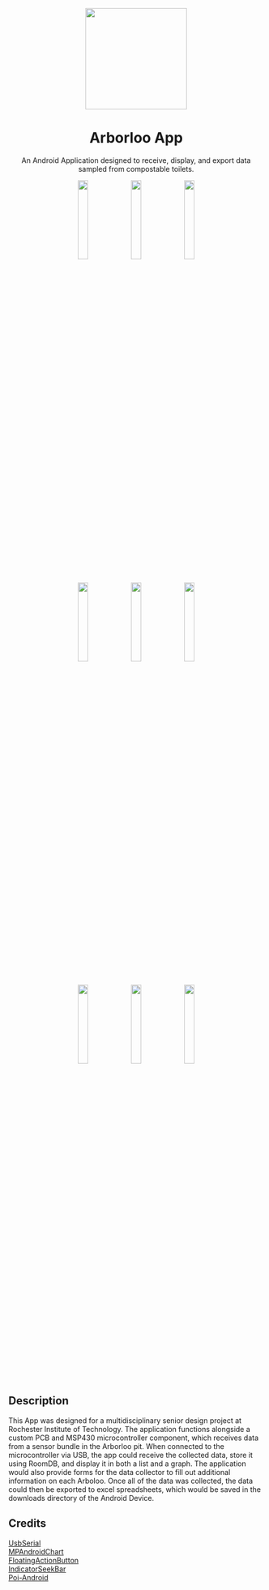 <p align="center">
  <img width="200" src="https://user-images.githubusercontent.com/9878534/57202034-934ea000-6f6e-11e9-984c-9e2c2648bdc4.jpg">
</p>

<h1 align="center">Arborloo App</h1>

<div align="center">
  An Android Application designed to receive, display, and export data sampled from compostable toilets.
</div>

<p align="middle">
  <img src="https://user-images.githubusercontent.com/9878534/57202164-3b189d80-6f70-11e9-9d0f-d275aa5a089e.png" width="20%">
  <img src="https://user-images.githubusercontent.com/9878534/57202163-381dad00-6f70-11e9-9015-c466c95e5a2c.png" width="20%">
  <img src="https://user-images.githubusercontent.com/9878534/57202165-3e138e00-6f70-11e9-90c1-6b37774c4fc5.png" width="20%">
</p>

<p align="middle">
  <img src="https://user-images.githubusercontent.com/9878534/57202166-4075e800-6f70-11e9-87ee-476d1efd2736.png" width="20%">
  <img src="https://user-images.githubusercontent.com/9878534/57202167-423fab80-6f70-11e9-8cbe-5c0e66bac9c2.png" width="20%">
  <img src="https://user-images.githubusercontent.com/9878534/57202170-453a9c00-6f70-11e9-82d1-79d11ae385c5.png" width="20%">
</p>

<p align="middle">
  <img src="https://user-images.githubusercontent.com/9878534/57202183-6a2f0f00-6f70-11e9-88bd-311a64e88802.png" width="20%">
  <img src="https://user-images.githubusercontent.com/9878534/57202186-6d29ff80-6f70-11e9-9f6a-0cdda1268da0.png" width="20%">
  <img src="https://user-images.githubusercontent.com/9878534/57202188-70bd8680-6f70-11e9-8d6f-db3a076e0907.png" width="20%">
</p>

## Description

This App was designed for a multidisciplinary senior design project at Rochester Institute of Technology. The application functions alongside a custom PCB and MSP430 microcontroller component, which receives data from a sensor bundle in the Arborloo pit. When connected to the microcontroller via USB, the app could receive the collected data, store it using RoomDB, and display it in both a list and a graph. The application would also provide forms for the data collector to fill out additional information on each Arboloo. Once all of the data was collected, the data could then be exported to excel spreadsheets, which would be saved in the downloads directory of the Android Device.

## Credits

[UsbSerial](https://github.com/felHR85/UsbSerial)\
[MPAndroidChart](https://github.com/PhilJay/MPAndroidChart)\
[FloatingActionButton](https://github.com/Clans/FloatingActionButton)\
[IndicatorSeekBar](https://github.com/warkiz/IndicatorSeekBar)\
[Poi-Android](https://github.com/SUPERCILEX/poi-android)
